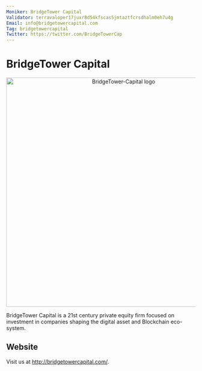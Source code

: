 ```yaml
---
Moniker: BridgeTower Capital
Validator: terravaloper17juxr8d54kfscas5jmtaztfcrsdhalm0eh7u4g
Email: info@bridgetowercapital.com
Tag: bridgetowercapital
Twitter: https://twitter.com/BridgeTowerCap
---
```


# BridgeTower Capital
<p align="center">
     <img width="608" alt="BridgeTower-Capital logo" src="https://user-images.githubusercontent.com/88167183/127684229-afac1a92-576f-4e34-9419-210190107335.png">
</p>

BridgeTower Capital is a 21st century private equity firm focused on investment in companies shaping the digital asset and Blockchain eco-system.

## Website

Visit us at http://bridgetowercapital.com/.
